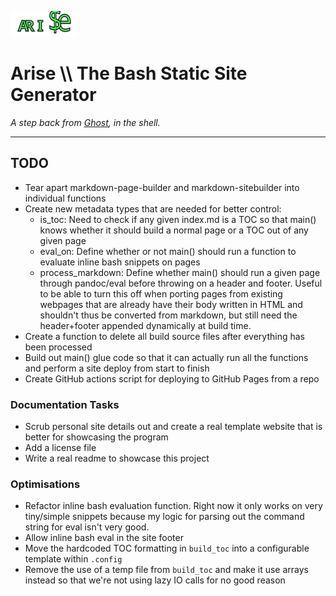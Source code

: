 ![ARISE](./logo/arise-logo.svg)

# Arise \\\ The Bash Static Site Generator
*A step back from [Ghost](https://ghost.org/), in the shell.*

---

## TODO
- Tear apart markdown-page-builder and markdown-sitebuilder into individual functions
- Create new metadata types that are needed for better control:
    - is_toc: Need to check if any given index.md is a TOC so that main() knows whether it should build a normal page or a TOC out of any given page
    - eval_on: Define whether or not main() should run a function to evaluate inline bash snippets on pages
    - process_markdown: Define whether main() should run a given page through pandoc/eval before throwing on a header and footer. Useful to be able to turn this off when porting pages from existing webpages that are already have their body written in HTML and shouldn't thus be converted from markdown, but still need the header+footer appended dynamically at build time.
- Create a function to delete all build source files after everything has been processed
- Build out main() glue code so that it can actually run all the functions and perform a site deploy from start to finish
- Create GitHub actions script for deploying to GitHub Pages from a repo

### Documentation Tasks
- Scrub personal site details out and create a real template website that is better for showcasing the program
- Add a license file
- Write a real readme to showcase this project

### Optimisations
- Refactor inline bash evaluation function. Right now it only works on very tiny/simple snippets because my logic for parsing out the command string for eval isn't very good.
- Allow inline bash eval in the site footer
- Move the hardcoded TOC formatting in `build_toc` into a configurable template within `.config`
- Remove the use of a temp file from `build_toc` and make it use arrays instead so that we're not using lazy IO calls for no good reason
